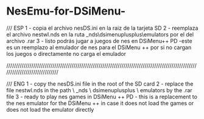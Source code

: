 # NesEmu-for-DSiMenu-

/// ESP
1  - copia el archivo nesDS.ini en la raiz de la tarjeta SD
2  - reemplaza el archivo nestwl.nds en la ruta \_nds\dsimenuplusplus\emulators por el del archivo .rar
3  - listo podrás jugar a juegos de nes en DSiMenu++
PD -este es un reemplazo al emulador de nes para el DSiMenu ++ por si no cargan los juegos o directamente no carga el emulador     

//////////////////////////////////////////////////////////////////////////////////////////////////////////////////////////////

/// ENG
1  - copy the nesDS.ini file in the root of the SD card
2  - replace the file nestwl.nds in the path \ _nds \ dsimenuplusplus \ emulators by the .rar file
3  - ready to play nes games in DSiMenu ++
PD - this is a replacement to the nes emulator for the DSiMenu ++ in case it does not load the games or does not load the emulator directly
